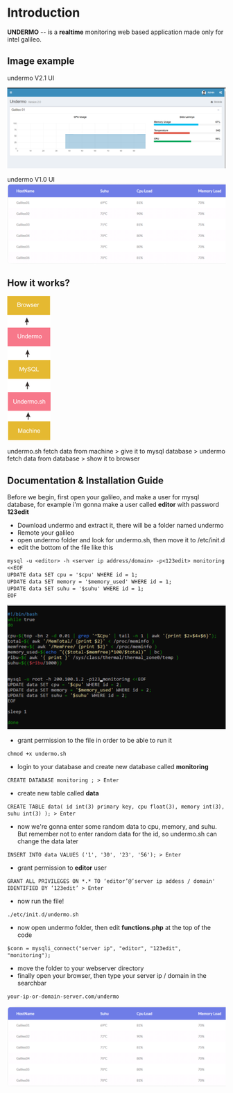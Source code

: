 Introduction
============

**UNDERMO** -- is a **realtime** monitoring web based application made only for intel galileo.

## Image example
undermo V2.1 UI 

![](documentation/undermo.PNG)

undermo V1.0 UI
![](documentation/undermov1.png) 

## How it works?

<img src="documentation/undermotopology.png" width="100" margin-left="400" />

undermo.sh fetch data from machine > give it to mysql database > undermo fetch data from database > show it to browser
## Documentation & Installation Guide

Before we begin, first open your galileo, and make a user for mysql database, for example i'm gonna make a user called **editor** with password **123edit**

- Download undermo and extract it, there will be a folder named undermo
- Remote your galileo
- open undermo folder and look for undermo.sh, then move it to /etc/init.d
- edit the bottom of the file like this

```
mysql -u <editor> -h <server ip address/domain> -p<123edit> monitoring <<EOF
UPDATE data SET cpu = '$cpu' WHERE id = 1;
UPDATE data SET memory = '$memory_used' WHERE id = 1;
UPDATE data SET suhu = '$suhu' WHERE id = 1;
EOF
```

![](documentation/undermosh.png)

- grant permission to the file in order to be able to run it

```
chmod +x undermo.sh
```
- login to your database and create new database called **monitoring**

```
CREATE DATABASE monitoring ; > Enter
```

- create new table called **data**

```
CREATE TABLE data( id int(3) primary key, cpu float(3), memory int(3), suhu int(3) ); > Enter
```

- now we're gonna enter some random data to cpu, memory, and suhu. But remember not to enter random data for the id, so undermo.sh can change the data later

```
INSERT INTO data VALUES ('1', '30', '23', '56'); > Enter
```

- grant permission to **editor** user

```
GRANT ALL PRIVILEGES ON *.* TO ‘editor’@’server ip addess / domain' IDENTIFIED BY ‘123edit’ > Enter
```

- now run the file!

```
./etc/init.d/undermo.sh
```

- now open undermo folder, then edit **functions.php** at the top of the code

```
$conn = mysqli_connect("server ip", "editor", "123edit", "monitoring");
```

- move the folder to your webserver directory
- finally open your browser, then type your server ip / domain in the searchbar

```
your-ip-or-domain-server.com/undermo
```

![](documentation/undermov1.PNG)

